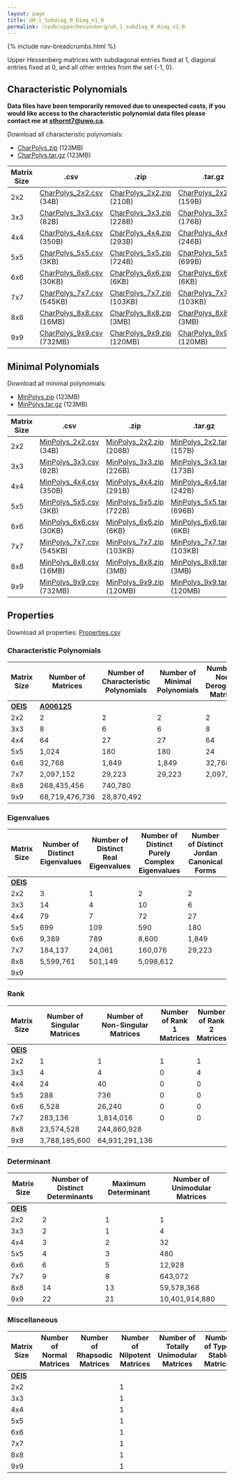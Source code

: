 ```yaml
---
layout: page
title: UH_1_Subdiag_0_Diag_n1_0
permalink: /cpdb/upperhessenberg/uh_1_subdiag_0_diag_n1_0
---
```


{% include nav-breadcrumbs.html %}

Upper Hessenberg matrices with subdiagonal entries fixed at 1, diagonal entries fixed at 0, and all other entries from the set {-1, 0}.

## Characteristic Polynomials

__Data files have been temporarily removed due to unexpected costs, if you would like access to the characteristic polynomial data files please contact me at <a href="mailto:sthornt7@uwo.ca">sthornt7@uwo.ca</a>.__

Download all characteristic polynomials:
- <a href="http://cpdb.bohemianmatrices.com/UpperHessenberg/UH_1_Subdiag_0_Diag_n1_0/Data/CharPolys.zip">CharPolys.zip</a> (123MB)
- <a href="http://cpdb.bohemianmatrices.com/UpperHessenberg/UH_1_Subdiag_0_Diag_n1_0/Data/CharPolys.tar.gz">CharPolys.tar.gz</a> (123MB)

| Matrix Size | .csv | .zip | .tar.gz |
| --- | --- | --- | --- |
| 2x2 | <a href="http://cpdb.bohemianmatrices.com/UpperHessenberg/UH_1_Subdiag_0_Diag_n1_0/Data/CharPolys_2x2.csv">CharPolys_2x2.csv</a> (34B)| <a href="http://cpdb.bohemianmatrices.com/UpperHessenberg/UH_1_Subdiag_0_Diag_n1_0/Data/CharPolys_2x2.zip">CharPolys_2x2.zip</a> (210B)| <a href="http://cpdb.bohemianmatrices.com/UpperHessenberg/UH_1_Subdiag_0_Diag_n1_0/Data/CharPolys_2x2.tar.gz">CharPolys_2x2.tar.gz</a> (159B) |
| 3x3 | <a href="http://cpdb.bohemianmatrices.com/UpperHessenberg/UH_1_Subdiag_0_Diag_n1_0/Data/CharPolys_3x3.csv">CharPolys_3x3.csv</a> (82B)| <a href="http://cpdb.bohemianmatrices.com/UpperHessenberg/UH_1_Subdiag_0_Diag_n1_0/Data/CharPolys_3x3.zip">CharPolys_3x3.zip</a> (228B)| <a href="http://cpdb.bohemianmatrices.com/UpperHessenberg/UH_1_Subdiag_0_Diag_n1_0/Data/CharPolys_3x3.tar.gz">CharPolys_3x3.tar.gz</a> (176B) |
| 4x4 | <a href="http://cpdb.bohemianmatrices.com/UpperHessenberg/UH_1_Subdiag_0_Diag_n1_0/Data/CharPolys_4x4.csv">CharPolys_4x4.csv</a> (350B)| <a href="http://cpdb.bohemianmatrices.com/UpperHessenberg/UH_1_Subdiag_0_Diag_n1_0/Data/CharPolys_4x4.zip">CharPolys_4x4.zip</a> (293B)| <a href="http://cpdb.bohemianmatrices.com/UpperHessenberg/UH_1_Subdiag_0_Diag_n1_0/Data/CharPolys_4x4.tar.gz">CharPolys_4x4.tar.gz</a> (246B) |
| 5x5 | <a href="http://cpdb.bohemianmatrices.com/UpperHessenberg/UH_1_Subdiag_0_Diag_n1_0/Data/CharPolys_5x5.csv">CharPolys_5x5.csv</a> (3KB)| <a href="http://cpdb.bohemianmatrices.com/UpperHessenberg/UH_1_Subdiag_0_Diag_n1_0/Data/CharPolys_5x5.zip">CharPolys_5x5.zip</a> (724B)| <a href="http://cpdb.bohemianmatrices.com/UpperHessenberg/UH_1_Subdiag_0_Diag_n1_0/Data/CharPolys_5x5.tar.gz">CharPolys_5x5.tar.gz</a> (699B) |
| 6x6 | <a href="http://cpdb.bohemianmatrices.com/UpperHessenberg/UH_1_Subdiag_0_Diag_n1_0/Data/CharPolys_6x6.csv">CharPolys_6x6.csv</a> (30KB)| <a href="http://cpdb.bohemianmatrices.com/UpperHessenberg/UH_1_Subdiag_0_Diag_n1_0/Data/CharPolys_6x6.zip">CharPolys_6x6.zip</a> (6KB)| <a href="http://cpdb.bohemianmatrices.com/UpperHessenberg/UH_1_Subdiag_0_Diag_n1_0/Data/CharPolys_6x6.tar.gz">CharPolys_6x6.tar.gz</a> (6KB) |
| 7x7 | <a href="http://cpdb.bohemianmatrices.com/UpperHessenberg/UH_1_Subdiag_0_Diag_n1_0/Data/CharPolys_7x7.csv">CharPolys_7x7.csv</a> (545KB)| <a href="http://cpdb.bohemianmatrices.com/UpperHessenberg/UH_1_Subdiag_0_Diag_n1_0/Data/CharPolys_7x7.zip">CharPolys_7x7.zip</a> (103KB)| <a href="http://cpdb.bohemianmatrices.com/UpperHessenberg/UH_1_Subdiag_0_Diag_n1_0/Data/CharPolys_7x7.tar.gz">CharPolys_7x7.tar.gz</a> (103KB) |
| 8x8 | <a href="http://cpdb.bohemianmatrices.com/UpperHessenberg/UH_1_Subdiag_0_Diag_n1_0/Data/CharPolys_8x8.csv">CharPolys_8x8.csv</a> (16MB)| <a href="http://cpdb.bohemianmatrices.com/UpperHessenberg/UH_1_Subdiag_0_Diag_n1_0/Data/CharPolys_8x8.zip">CharPolys_8x8.zip</a> (3MB)| <a href="http://cpdb.bohemianmatrices.com/UpperHessenberg/UH_1_Subdiag_0_Diag_n1_0/Data/CharPolys_8x8.tar.gz">CharPolys_8x8.tar.gz</a> (3MB) |
| 9x9 | <a href="http://cpdb.bohemianmatrices.com/UpperHessenberg/UH_1_Subdiag_0_Diag_n1_0/Data/CharPolys_9x9.csv">CharPolys_9x9.csv</a> (732MB)| <a href="http://cpdb.bohemianmatrices.com/UpperHessenberg/UH_1_Subdiag_0_Diag_n1_0/Data/CharPolys_9x9.zip">CharPolys_9x9.zip</a> (120MB)| <a href="http://cpdb.bohemianmatrices.com/UpperHessenberg/UH_1_Subdiag_0_Diag_n1_0/Data/CharPolys_9x9.tar.gz">CharPolys_9x9.tar.gz</a> (120MB) |

## Minimal Polynomials

Download all minimal polynomials:
- <a href="http://cpdb.bohemianmatrices.com/UpperHessenberg/UH_1_Subdiag_0_Diag_n1_0/Data/MinPolys.zip">MinPolys.zip</a> (123MB)
- <a href="http://cpdb.bohemianmatrices.com/UpperHessenberg/UH_1_Subdiag_0_Diag_n1_0/Data/MinPolys.tar.gz">MinPolys.tar.gz</a> (123MB)

| Matrix Size | .csv | .zip | .tar.gz |
| --- | --- | --- | --- |
| 2x2 | <a href="http://cpdb.bohemianmatrices.com/UpperHessenberg/UH_1_Subdiag_0_Diag_n1_0/Data/MinPolys_2x2.csv">MinPolys_2x2.csv</a> (34B)| <a href="http://cpdb.bohemianmatrices.com/UpperHessenberg/UH_1_Subdiag_0_Diag_n1_0/Data/MinPolys_2x2.zip">MinPolys_2x2.zip</a> (208B)| <a href="http://cpdb.bohemianmatrices.com/UpperHessenberg/UH_1_Subdiag_0_Diag_n1_0/Data/MinPolys_2x2.tar.gz">MinPolys_2x2.tar.gz</a> (157B) |
| 3x3 | <a href="http://cpdb.bohemianmatrices.com/UpperHessenberg/UH_1_Subdiag_0_Diag_n1_0/Data/MinPolys_3x3.csv">MinPolys_3x3.csv</a> (82B)| <a href="http://cpdb.bohemianmatrices.com/UpperHessenberg/UH_1_Subdiag_0_Diag_n1_0/Data/MinPolys_3x3.zip">MinPolys_3x3.zip</a> (226B)| <a href="http://cpdb.bohemianmatrices.com/UpperHessenberg/UH_1_Subdiag_0_Diag_n1_0/Data/MinPolys_3x3.tar.gz">MinPolys_3x3.tar.gz</a> (173B) |
| 4x4 | <a href="http://cpdb.bohemianmatrices.com/UpperHessenberg/UH_1_Subdiag_0_Diag_n1_0/Data/MinPolys_4x4.csv">MinPolys_4x4.csv</a> (350B)| <a href="http://cpdb.bohemianmatrices.com/UpperHessenberg/UH_1_Subdiag_0_Diag_n1_0/Data/MinPolys_4x4.zip">MinPolys_4x4.zip</a> (291B)| <a href="http://cpdb.bohemianmatrices.com/UpperHessenberg/UH_1_Subdiag_0_Diag_n1_0/Data/MinPolys_4x4.tar.gz">MinPolys_4x4.tar.gz</a> (242B) |
| 5x5 | <a href="http://cpdb.bohemianmatrices.com/UpperHessenberg/UH_1_Subdiag_0_Diag_n1_0/Data/MinPolys_5x5.csv">MinPolys_5x5.csv</a> (3KB)| <a href="http://cpdb.bohemianmatrices.com/UpperHessenberg/UH_1_Subdiag_0_Diag_n1_0/Data/MinPolys_5x5.zip">MinPolys_5x5.zip</a> (722B)| <a href="http://cpdb.bohemianmatrices.com/UpperHessenberg/UH_1_Subdiag_0_Diag_n1_0/Data/MinPolys_5x5.tar.gz">MinPolys_5x5.tar.gz</a> (696B) |
| 6x6 | <a href="http://cpdb.bohemianmatrices.com/UpperHessenberg/UH_1_Subdiag_0_Diag_n1_0/Data/MinPolys_6x6.csv">MinPolys_6x6.csv</a> (30KB)| <a href="http://cpdb.bohemianmatrices.com/UpperHessenberg/UH_1_Subdiag_0_Diag_n1_0/Data/MinPolys_6x6.zip">MinPolys_6x6.zip</a> (6KB)| <a href="http://cpdb.bohemianmatrices.com/UpperHessenberg/UH_1_Subdiag_0_Diag_n1_0/Data/MinPolys_6x6.tar.gz">MinPolys_6x6.tar.gz</a> (6KB) |
| 7x7 | <a href="http://cpdb.bohemianmatrices.com/UpperHessenberg/UH_1_Subdiag_0_Diag_n1_0/Data/MinPolys_7x7.csv">MinPolys_7x7.csv</a> (545KB)| <a href="http://cpdb.bohemianmatrices.com/UpperHessenberg/UH_1_Subdiag_0_Diag_n1_0/Data/MinPolys_7x7.zip">MinPolys_7x7.zip</a> (103KB)| <a href="http://cpdb.bohemianmatrices.com/UpperHessenberg/UH_1_Subdiag_0_Diag_n1_0/Data/MinPolys_7x7.tar.gz">MinPolys_7x7.tar.gz</a> (103KB) |
| 8x8 | <a href="http://cpdb.bohemianmatrices.com/UpperHessenberg/UH_1_Subdiag_0_Diag_n1_0/Data/MinPolys_8x8.csv">MinPolys_8x8.csv</a> (16MB)| <a href="http://cpdb.bohemianmatrices.com/UpperHessenberg/UH_1_Subdiag_0_Diag_n1_0/Data/MinPolys_8x8.zip">MinPolys_8x8.zip</a> (3MB)| <a href="http://cpdb.bohemianmatrices.com/UpperHessenberg/UH_1_Subdiag_0_Diag_n1_0/Data/MinPolys_8x8.tar.gz">MinPolys_8x8.tar.gz</a> (3MB) |
| 9x9 | <a href="http://cpdb.bohemianmatrices.com/UpperHessenberg/UH_1_Subdiag_0_Diag_n1_0/Data/MinPolys_9x9.csv">MinPolys_9x9.csv</a> (732MB)| <a href="http://cpdb.bohemianmatrices.com/UpperHessenberg/UH_1_Subdiag_0_Diag_n1_0/Data/MinPolys_9x9.zip">MinPolys_9x9.zip</a> (120MB)| <a href="http://cpdb.bohemianmatrices.com/UpperHessenberg/UH_1_Subdiag_0_Diag_n1_0/Data/MinPolys_9x9.tar.gz">MinPolys_9x9.tar.gz</a> (120MB) |



## Properties

Download all properties: <a href="http://cpdb.bohemianmatrices.com/UpperHessenberg/UH_1_Subdiag_0_Diag_n1_0/Properties.csv">Properties.csv</a>

### Characteristic Polynomials

| Matrix Size | Number of Matrices | Number of Characteristic Polynomials | Number of Minimal Polynomials | Number of Non-Derogatory Matrices | Maximum Characteristic Height |
| --- | --- | --- | --- | --- | --- |
| [__OEIS__](https://oeis.org/) | [__A006125__](https://oeis.org/A006125) | | | | |
| 2x2 | 2 | 2 | 2 | 2 | 1 |
| 3x3 | 8 | 6 | 6 | 8 | 2 |
| 4x4 | 64 | 27 | 27 | 64 | 3 |
| 5x5 | 1,024 | 180 | 180 | 24 | 5 |
| 6x6 | 32,768 | 1,849 | 1,849 | 32,768 | 9 |
| 7x7 | 2,097,152 | 29,223 | 29,223 | 2,097,152 | 15 |
| 8x8 | 268,435,456 | 740,780 | | | 31 |
| 9x9 | 68,719,476,736 | 28,870,492 | | | 57 |

### Eigenvalues

| Matrix Size | Number of Distinct Eigenvalues | Number of Distinct Real Eigenvalues | Number of Distinct Purely Complex Eigenvalues | Number of Distinct Jordan Canonical Forms |
| --- | --- | --- | --- | --- |
| [__OEIS__](https://oeis.org/) | | | | |
| 2x2 | 3 | 1 | 2 | 2 |
| 3x3 | 14 | 4 | 10 | 6 |
| 4x4 | 79 | 7 | 72 | 27 |
| 5x5 | 699 | 109 | 590 | 180 |
| 6x6 | 9,389 | 789 | 8,600 | 1,849 |
| 7x7 | 184,137 | 24,061 | 160,076 | 29,223 |
| 8x8 | 5,599,761 | 501,149 | 5,098,612 | |
| 9x9 | | | | |

### Rank

| Matrix Size | Number of Singular Matrices | Number of Non-Singular Matrices | Number of Rank 1 Matrices | Number of Rank 2 Matrices | Number of Rank 3 Matrices | Number of Rank 4 Matrices | Number of Rank 5 Matrices | Number of Rank 6 Matrices | Number of Rank 7 Matrices | Number of Rank 8 Matrices | Number of Rank 9 Matrices |
| --- | --- | --- | --- | --- | --- | --- | --- | --- | --- | --- | --- |
| [__OEIS__](https://oeis.org/) | | | | | | | | | | | |
| 2x2 | 1 | 1 | 1 | 1 | | | | | | | |
| 3x3 | 4 | 4 | 0 | 4 | 4 | | | | | | |
| 4x4 | 24 | 40 | 0 | 0 | 24 | 40 | | | | | |
| 5x5 | 288 | 736 | 0 | 0 | 0 | 288 | 736 | | | | |
| 6x6 | 6,528 | 26,240 | 0 | 0 | 0 | 0 | 6,528 | 26,240 | | | |
| 7x7 | 283,136 | 1,814,016 | 0 | 0 | 0 | 0 | 0 | 283,136 | 1,814,016 | | |
| 8x8 | 23,574,528 | 244,860,928 | | | | | | | | | |
| 9x9 | 3,788,185,600 | 64,931,291,136 | | | | | | | | | |

### Determinant

| Matrix Size | Number of Distinct Determinants | Maximum Determinant | Number of Unimodular Matrices |
| --- | --- | --- | --- |
| [__OEIS__](https://oeis.org/) | | | |
| 2x2 | 2 | 1 | 1 |
| 3x3 | 2 | 1 | 4 |
| 4x4 | 3 | 2 | 32 |
| 5x5 | 4 | 3 | 480 |
| 6x6 | 6 | 5 | 12,928 |
| 7x7 | 9 | 8 | 643,072 |
| 8x8 | 14 | 13 | 59,578,368 |
| 9x9 | 22 | 21 | 10,401,914,880 |

### Miscellaneous

| Matrix Size | Number of Normal Matrices | Number of Rhapsodic Matrices | Number of Nilpotent Matrices | Number of Totally Unimodular Matrices | Number of Type I Stable Matrices | Number of Type II Stable Matrices |
| --- | --- | --- | --- | --- | --- | --- |
| [__OEIS__](https://oeis.org/) | | | | | | |
| 2x2 | | | 1 | | | |
| 3x3 | | | 1 | | | |
| 4x4 | | | 1 | | | |
| 5x5 | | | 1 | | | |
| 6x6 | | | 1 | | | |
| 7x7 | | | 1 | | | |
| 8x8 | | | 1 | | | |
| 9x9 | | | 1 | | | |
